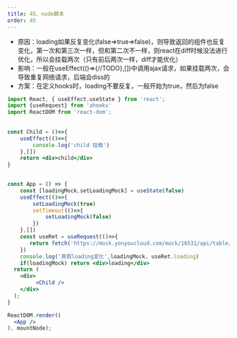 ```yaml
---
title: 45、node脚本
order: 45
---
```


+ 原因：loading如果反复变化(false=>true=>false)，则导致返回的组件也反复变化，第一次和第三次一样，但和第二次不一样，则react在diff时候没法进行优化，所以会挂载两次（只有前后两次一样，diff才能优化）
+ 影响：一般在useEffect(()=>{//TODO},[])中调用ajax请求，如果挂载两次，会导致重复网络请求，后端会diss的
+ 方案：在定义hooks时，loading不要反复，一般开始为true，然后为false

```jsx
import React, { useEffect,useState } from 'react';
import {useRequest} from 'ahooks'
import ReactDOM from 'react-dom';
 
 
const Child = ()=>{
    useEffect(()=>{
        console.log('child 挂载')
    },[])
    return <div>child</div>
}
 

const App = () => {
    const [loadingMock,setLoadingMock] = useState(false)
    useEffect(()=>{
        setLoadingMock(true)
        setTimeout(()=>{
            setLoadingMock(false)
        })
    },[])
    const useRet = useRequest(()=>{
       return fetch('https://mock.yonyoucloud.com/mock/16531/api/table/api/getList').then(rst=>rst.json())
    })
    console.log('真假loading变化',loadingMock, useRet.loading)
    if(loadingMock) return <div>loading</div>
  return (
    <div>
         <Child />
    </div>
  );
}

ReactDOM.render((
  <App />
), mountNode);
```
